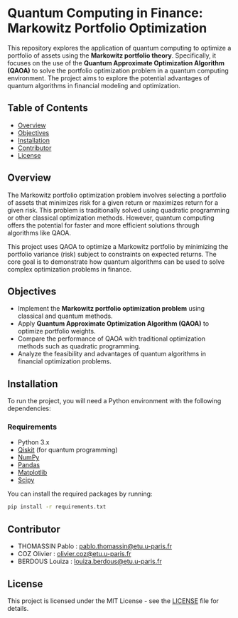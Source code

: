 # Quantum Computing in Finance: Markowitz Portfolio Optimization

This repository explores the application of quantum computing to optimize a portfolio of assets using the **Markowitz portfolio theory**. Specifically, it focuses on the use of the **Quantum Approximate Optimization Algorithm (QAOA)** to solve the portfolio optimization problem in a quantum computing environment. The project aims to explore the potential advantages of quantum algorithms in financial modeling and optimization.

## Table of Contents

- [Overview](#overview)
- [Objectives](#objectives)
- [Installation](#installation)
- [Contributor](#contributor)
- [License](#license)

## Overview

The Markowitz portfolio optimization problem involves selecting a portfolio of assets that minimizes risk for a given return or maximizes return for a given risk. This problem is traditionally solved using quadratic programming or other classical optimization methods. However, quantum computing offers the potential for faster and more efficient solutions through algorithms like QAOA.

This project uses QAOA to optimize a Markowitz portfolio by minimizing the portfolio variance (risk) subject to constraints on expected returns. The core goal is to demonstrate how quantum algorithms can be used to solve complex optimization problems in finance.

## Objectives

- Implement the **Markowitz portfolio optimization problem** using classical and quantum methods.
- Apply **Quantum Approximate Optimization Algorithm (QAOA)** to optimize portfolio weights.
- Compare the performance of QAOA with traditional optimization methods such as quadratic programming.
- Analyze the feasibility and advantages of quantum algorithms in financial optimization problems.

## Installation

To run the project, you will need a Python environment with the following dependencies:

### Requirements
- Python 3.x
- [Qiskit](https://qiskit.org) (for quantum programming)
- [NumPy](https://numpy.org)
- [Pandas](https://pandas.pydata.org)
- [Matplotlib](https://matplotlib.org)
- [Scipy](https://scipy.org)

You can install the required packages by running:

```bash
pip install -r requirements.txt
```

## Contributor

- THOMASSIN Pablo : pablo.thomassin@etu.u-paris.fr
- COZ Olivier : olivier.coz@etu.u-paris.fr
- BERDOUS Louiza : louiza.berdous@etu.u-paris.fr

## License

This project is licensed under the MIT License - see the [LICENSE](LICENSE) file for details.
